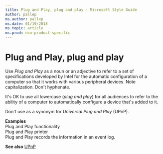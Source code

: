 ```yaml
---
title: Plug and Play, plug and play - Microsoft Style Guide
author: pallep
ms.author: pallep
ms.date: 01/19/2018
ms.topic: article
ms.prod: non-product-specific
---
```


# Plug and Play, plug and play

Use *Plug and Play* as
a noun or an adjective to refer to a set of
specifications developed by Intel for the automatic configuration
of a computer so that it works with various peripheral devices.
Note capitalization. Don't hyphenate.

It's OK to use all lowercase (*plug and play*) for all audiences to refer to the ability of a computer to automatically configure a device that's added to it.

Don't use as a synonym for *Universal Plug and Play* (UPnP). 

**Examples**  
Plug and Play functionality  
Plug and Play printer   
Plug and Play records the information in an event log.

**See also** [UPnP](~/a-z-word-list-term-collections/u/upnp.md)
